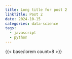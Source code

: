 ```yaml
---
title: Long title for post 2
linkTitle: Post 2
date: 2024-10-15
categories: data-science
tags:
  - javascript
  - python
---
```

{{< base/lorem count=8 >}}
